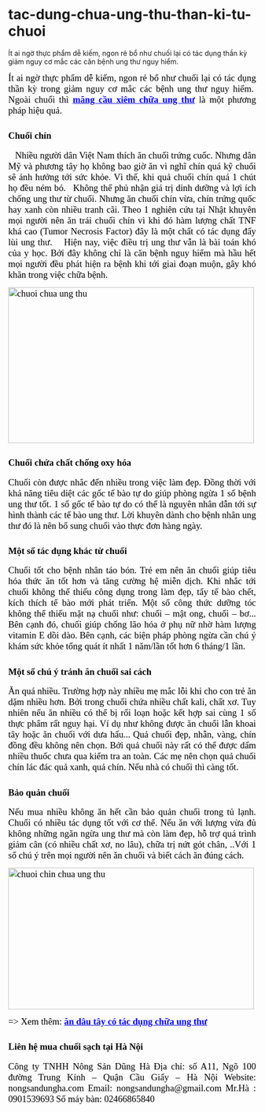 # tac-dung-chua-ung-thu-than-ki-tu-chuoi
 Ít ai ngờ thực phẩm dễ kiếm, ngon rẻ bổ như chuối lại có tác dụng thần kỳ giảm nguy cơ mắc các căn bệnh ung thư nguy hiểm.
<p style="text-align: justify;"><span style="color: #000000; font-size: 14pt; font-family: 'times new roman', times, serif;">Ít ai ngờ thực phẩm dễ kiếm, ngon rẻ bổ như chuối lại có tác dụng thần kỳ trong giảm nguy cơ mắc các bệnh ung thư nguy hiểm.  Ngoài chuối thì <span style="color: #0000ff;"><a style="color: #0000ff;" href="https://medium.com/@nongsandungha/%C4%83n-d%C3%A2u-t%C3%A2y-ph%C3%B2ng-ng%E1%BB%ABa-ung-th%C6%B0-dffbf4bdf098"><strong>mãng cầu xiêm chữa ung thư</strong></a></span> là một phương pháp hiệu quả.</span></p>

<h2 style="text-align: justify;"><span style="color: #000000; font-size: 14pt; font-family: 'times new roman', times, serif;"><strong>Chuối chín</strong></span></h2>
<p style="text-align: justify;"><span style="color: #000000; font-size: 14pt; font-family: 'times new roman', times, serif;">   Nhiều người dân Việt Nam thích ăn chuối trứng cuốc. Nhưng dân Mỹ và phương tây họ không bao giờ ăn vì nghĩ chín quá kỹ chuối sẽ ảnh hưởng tới sức khỏe. Vì thế, khi quả chuối chín quá 1 chút họ đều ném bỏ.</span>
<span style="color: #000000; font-size: 14pt; font-family: 'times new roman', times, serif;">  Không thể phủ nhận giá trị dinh dưỡng và lợi ích chống ung thư từ chuối. Nhưng ăn chuối chín vừa, chín trứng quốc hay xanh còn nhiều tranh cãi. Theo 1 nghiên cứu tại Nhật khuyên mọi người nên ăn trái chuối chín vì khi đó hàm lượng chất TNF khá cao (Tumor Necrosis Factor) đây là một chất có tác dụng đẩy lùi ung thư.</span>
<span style="color: #000000; font-size: 14pt; font-family: 'times new roman', times, serif;">   Hiện nay, việc điều trị ung thư vẫn là bài toán khó của y học. Bởi đây không chỉ là căn bệnh nguy hiểm mà hầu hết mọi người đều phát hiện ra bệnh khi tới giai đoạn muộn, gây khó khăn trong việc chữa bệnh.</span></p>
<p style="text-align: justify;"><span style="color: #000000; font-size: 14pt; font-family: 'times new roman', times, serif;"><img class="aligncenter wp-image-3282" src="https://mangtay.net/wp-content/uploads/chuoi-chua-ung-thu.jpg" alt="chuoi chua ung thu" width="500" height="316" /></span></p>

<h2 style="text-align: justify;"><span style="color: #000000; font-size: 14pt; font-family: 'times new roman', times, serif;"><strong>Chuối chứa chất chống oxy hóa</strong></span></h2>
<p style="text-align: justify;"><span style="color: #000000; font-size: 14pt; font-family: 'times new roman', times, serif;">Chuối còn được nhắc đến nhiều trong việc làm đẹp. Đồng thời với khả năng tiêu diệt các gốc tế bào tự do giúp phòng ngừa 1 số bệnh ung thư tốt. 1 số gốc tế bào tự do có thể là nguyên nhân dẫn tới sự hình thành các tế bào ung thư. Lời khuyên dành cho bệnh nhân ung thư đó là nên bổ sung chuối vào thực đơn hàng ngày.</span></p>

<h2 style="text-align: justify;"><span style="color: #000000; font-size: 14pt; font-family: 'times new roman', times, serif;"><strong>Một số tác dụng khác từ chuối</strong></span></h2>
<p style="text-align: justify;"><span style="color: #000000; font-size: 14pt; font-family: 'times new roman', times, serif;">Chuối tốt cho bệnh nhân táo bón. Trẻ em nên ăn chuối giúp tiêu hóa thức ăn tốt hơn và tăng cường hệ miễn dịch. Khi nhắc tới chuối không thể thiếu công dụng trong làm đẹp, tẩy tế bào chết, kích thích tế bào mới phát triển. Một số công thức dưỡng tóc không thể thiếu mặt nạ chuối như: chuối – mật ong, chuối – bơ... Bên cạnh đó, chuối giúp chống lão hóa ở phụ nữ nhờ hàm lượng vitamin E dồi dào.</span>
<span style="color: #000000; font-size: 14pt; font-family: 'times new roman', times, serif;">Bên cạnh, các biện pháp phòng ngừa cần chú ý khám sức khỏe tổng quát ít nhất 1 năm/lần tốt hơn 6 tháng/1 lần.</span></p>

<h2 style="text-align: justify;"><span style="color: #000000; font-size: 14pt; font-family: 'times new roman', times, serif;"><strong>Một số chú ý tránh ăn chuối sai cách</strong></span></h2>
<p style="text-align: justify;"><span style="color: #000000; font-size: 14pt; font-family: 'times new roman', times, serif;">Ăn quá nhiều. Trường hợp này nhiều mẹ mắc lỗi khi cho con trẻ ăn dặm nhiều hơn. Bởi trong chuối chứa nhiều chất kali, chất xơ. Tuy nhiên nếu ăn nhiều có thể bị rối loạn hoặc kết hợp sai cùng 1 số thực phẩm rất nguy hại. Ví dụ như không được ăn chuối lẫn khoai tây hoặc ăn chuối với dưa hấu...</span>
<span style="color: #000000; font-size: 14pt; font-family: 'times new roman', times, serif;">Quả chuối đẹp, nhẵn, vàng, chín đồng đều không nên chọn. Bởi quả chuối này rất có thể được dấm nhiều thuốc chưa qua kiểm tra an toàn. Các mẹ nên chọn quả chuối chín lác đác quả xanh, quả chín. Nếu nhà có chuối thì càng tốt.</span></p>

<h2 style="text-align: justify;"><span style="color: #000000; font-size: 14pt; font-family: 'times new roman', times, serif;"><strong>Bảo quản chuối</strong></span></h2>
<p style="text-align: justify;"><span style="color: #000000; font-size: 14pt; font-family: 'times new roman', times, serif;">Nếu mua nhiều không ăn hết cần bảo quản chuối trong tủ lạnh.</span>
<span style="color: #000000; font-size: 14pt; font-family: 'times new roman', times, serif;">Chuối có nhiều tác dụng tốt với cơ thể. Nếu ăn với lượng vừa đủ không những ngăn ngừa ung thư mà còn làm đẹp, hỗ trợ quá trình giảm cân (có nhiều chất xơ, no lâu), chữa trị nứt gót chân, ..Với 1 số chú ý trên mọi người nên ăn chuối và biết cách ăn đúng cách.</span></p>
<p style="text-align: justify;"><span style="color: #000000; font-size: 14pt; font-family: 'times new roman', times, serif;"><img class="aligncenter wp-image-3283" src="https://mangtay.net/wp-content/uploads/chuoi-chin-chua-ung-thu.jpg" alt="chuoi chin chua ung thu" width="500" height="287" /></span></p>
<p style="text-align: justify;"><span style="color: #000000; font-size: 14pt; font-family: 'times new roman', times, serif;">=&gt; Xem thêm: <span style="color: #0000ff;"><strong><a style="color: #0000ff;" href="https://medium.com/@nongsandungha/%C4%83n-d%C3%A2u-t%C3%A2y-ph%C3%B2ng-ng%E1%BB%ABa-ung-th%C6%B0-dffbf4bdf098">ăn dâu tây có tác dụng chữa ung thư</a> </strong></span></span></p>

<h2 style="text-align: justify;"><span style="color: #000000; font-size: 14pt; font-family: 'times new roman', times, serif;"><strong>Liên hệ mua chuối sạch tại Hà Nội</strong></span></h2>
<p style="text-align: justify;"><span style="color: #000000; font-size: 14pt; font-family: 'times new roman', times, serif;">Công ty TNHH Nông Sản Dũng Hà</span>
<span style="color: #000000; font-size: 14pt; font-family: 'times new roman', times, serif;">Địa chỉ: số A11, Ngõ 100 đường Trung Kính – Quận Cầu Giấy – Hà Nội</span>
<span style="color: #000000; font-size: 14pt; font-family: 'times new roman', times, serif;">Website: nongsandungha.com</span>
<span style="color: #000000; font-size: 14pt; font-family: 'times new roman', times, serif;">Email: nongsandungha@gmail.com</span>
<span style="color: #000000; font-size: 14pt; font-family: 'times new roman', times, serif;">Mr.Hà : 0901539693</span>
<span style="color: #000000; font-size: 14pt; font-family: 'times new roman', times, serif;">Số máy bàn: 02466865840</span></p>
